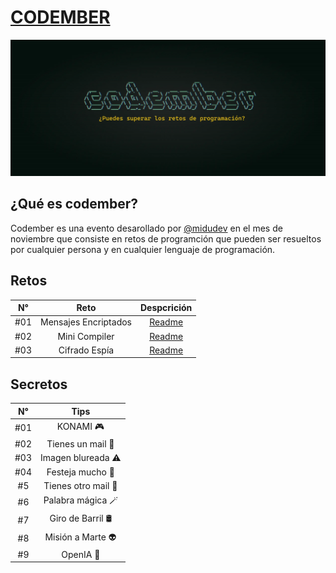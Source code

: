 # [CODEMBER](https://codember.dev/)

![CODEMBER](./images/codember.webp)

###

## ¿Qué es codember?

Codember es una evento desarollado por [@midudev](https://github.com/midudev) en el mes de noviembre que consiste en retos de programción que pueden ser resueltos por cualquier persona y en cualquier lenguaje de programación.

## Retos

| N°  |         Reto         |            Despcrición             |
| :-: | :------------------: | :--------------------------------: |
| #01 | Mensajes Encriptados | [Readme](./challenge-01/README.md) |
| #02 |    Mini Compiler     | [Readme](./challenge-02/README.md) |
| #03 |    Cifrado Espía     | [Readme](./challenge-03/README.md) |

## Secretos

| N°  |        Tips         |
| :-: | :-----------------: |
| #01 |      KONAMI 🎮      |
| #02 |  Tienes un mail 📧  |
| #03 | Imagen blureada ⚠️  |
| #04 |  Festeja mucho 🎉   |
| #5  | Tienes otro mail 📧 |
| #6  |  Palabra mágica 🪄  |
| #7  |  Giro de Barril 🛢️  |
| #8  |  Misión a Marte 👽  |
| #9  |      OpenIA 🤖      |
